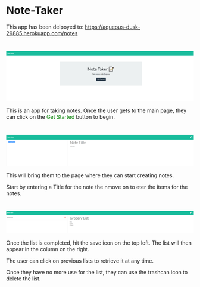 # Note-Taker

This app has been delpoyed to: https://aqueous-dusk-29885.herokuapp.com/notes

#

![Main](./images/main.PNG)

This is an app for taking notes. Once the user gets to the main page, they can click on the <span style="color:green">Get Started</span> button to begin.

#

![NotesPage](./images/notes.PNG)

This will bring them to the page where they can start creating notes.

Start by entering a Title for the note the nmove on to eter the items for the notes.

#

![NotesPage](./images/list.PNG)

Once the list is completed, hit the save icon on the top left. The list will then appear in the column on the right.

The user can click on previous lists to retrieve it at any time.

Once they have no more use for the list, they can use the trashcan icon to delete the list.
